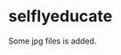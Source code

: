 # selflyeducate
<html>
<head>
<title>new changes</title>
</head>
<body>
Some jpg files is added.
</body>
</html>
